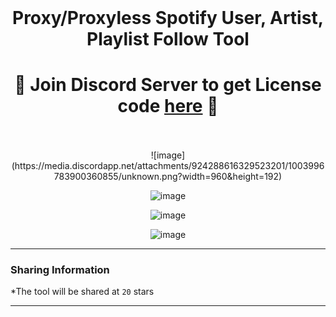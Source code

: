 <br/>
<div align="center">

  # Proxy/Proxyless Spotify User, Artist, Playlist Follow Tool
  
<h1>
🌟 Join Discord Server to get License code <a href="https://discord.gg/follower">here</a> 🌟
</h1>
<br><br>  
  ![image](https://media.discordapp.net/attachments/924288616329523201/1003996783900360855/unknown.png?width=960&height=192)

  ![image](https://media.discordapp.net/attachments/924288616329523201/1003997195357405224/unknown.png?width=960&height=398)

  ![image](https://media.discordapp.net/attachments/924288616329523201/1003997484915363912/unknown.png?width=960&height=457)

  ![image](https://media.discordapp.net/attachments/924288616329523201/1003997925208227880/unknown.png?width=960&height=428)
</div>

--------------------------------------

### Sharing Information

*The tool will be shared at `20` stars

--------------------------------------

